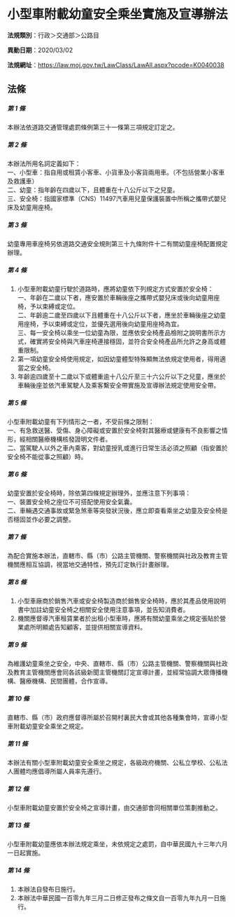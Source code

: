# 小型車附載幼童安全乘坐實施及宣導辦法

**法規類別**：行政＞交通部＞公路目

**異動日期**：2020/03/02  

**法規網址**：https://law.moj.gov.tw/LawClass/LawAll.aspx?pcode=K0040038





## 法條
##### 第 1 條
本辦法依道路交通管理處罰條例第三十一條第三項規定訂定之。

##### 第 2 條
本辦法所用名詞定義如下：  
一、小型車：指自用或租賃小客車、小貨車及小客貨兩用車。（不包括營業小客車及救護車）  
二、幼童：指年齡在四歲以下，且體重在十八公斤以下之兒童。  
三、安全椅：指國家標準（CNS）11497汽車用兒童保護裝置中所稱之攜帶式嬰兒床及幼童用座椅。

##### 第 3 條
幼童專用車座椅另依道路交通安全規則第三十九條附件十二有關幼童座椅配置規定辦理。

##### 第 4 條
1. 小型車附載幼童行駛於道路時，應將幼童依下列規定方式安置於安全椅：  
一、年齡在二歲以下者，應安置於車輛後座之攜帶式嬰兒床或後向幼童用座椅，予以束縛或定位。  
二、年齡逾二歲至四歲以下且體重在十八公斤以下者，應坐於車輛後座之幼童用座椅，予以束縛或定位，並優先選用後向幼童用座椅為宜。  
三、每一安全椅以乘坐一位幼童為限，並應依安全椅產品檢附之說明書所示方式，確實將安全椅與汽車座椅連接穩固，並符合安全椅產品所允許之身高或體重限制。
1. 第一項幼童安全椅使用規定，如因幼童體型特殊顯無法依規定使用者，得用適當之安全椅。
1. 年齡逾四歲至十二歲以下或體重逾十八公斤至三十六公斤以下之兒童，應坐於車輛後座並依汽車駕駛人及乘客繫安全帶實施及宣導辦法規定使用安全帶。

##### 第 5 條
小型車附載幼童有下列情形之一者，不受前條之限制：  
一、有急救送醫、受傷、身心障礙或安置於安全椅對其醫療或健康有不良影響之情形，經相關醫療機構核發證明文件者。  
二、當駕駛人以外之車內乘客，對幼童授乳或進行日常生活必須之照顧（指安置於安全椅不能從事之照顧）時。

##### 第 6 條
幼童安置於安全椅時，除依第四條規定辦理外，並應注意下列事項：  
一、裝置安全椅之座位不可搭配使用安全氣囊。  
二、車輛遇交通事故或緊急煞車等突發狀況後，應立即查看乘坐之幼童及安全椅是否穩固並作必要之調整。

##### 第 7 條
為配合實施本辦法，直轄市、縣（市）公路主管機關、警察機關與社政及教育主管機關應相互協調，視當地交通特性，預先訂定執行計畫辦理。

##### 第 8 條
1. 小型車廠商於銷售汽車或安全椅製造商於銷售安全椅時，應於其產品使用說明書中加註幼童安全椅之相關安全使用注意事項，並告知消費者。
1. 機關應督導汽車租賃業者於出租小型車時，應將有關幼童乘坐之規定張貼於營業處所明顯處告知顧客，並提供相關宣導資料。

##### 第 9 條
為維護幼童乘坐之安全，中央、直轄市、縣（市）公路主管機關、警察機關與社政及教育主管機關應會同各該級新聞主管機關訂定宣導計畫，並經常協調大眾傳播機構、醫療機構、民間團體，合作宣導。

##### 第 10 條
直轄市、縣（市）政府應督導所屬於召開村裏民大會或其他各種集會時，宣導小型車附載幼童安全乘坐之規定。

##### 第 11 條
本辦法有關小型車附載幼童安全乘坐之規定，各級政府機關、公私立學校、公私法人團體均應倡導所屬人員率先遵行。

##### 第 12 條
小型車附載幼童安置於安全椅之宣導計畫，由交通部會同相關單位策劃推動之。

##### 第 13 條
小型車附載幼童應依本辦法規定乘坐，未依規定之處罰，自中華民國九十三年六月一日起實施。

##### 第 14 條
1. 本辦法自發布日施行。
1. 本辦法中華民國一百零九年三月二日修正發布之條文自一百零九年九月一日施行。


